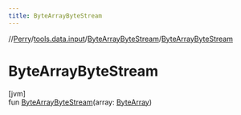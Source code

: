 ```yaml
---
title: ByteArrayByteStream
---
```

//[Perry](../../../index.html)/[tools.data.input](../index.html)/[ByteArrayByteStream](index.html)/[ByteArrayByteStream](-byte-array-byte-stream.html)



# ByteArrayByteStream



[jvm]\
fun [ByteArrayByteStream](-byte-array-byte-stream.html)(array: [ByteArray](https://kotlinlang.org/api/latest/jvm/stdlib/kotlin/-byte-array/index.html))




